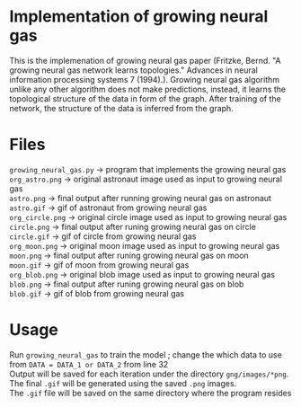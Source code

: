 # Implementation of growing neural gas

This is the implemenation of growing neural gas paper (Fritzke, Bernd. "A growing neural gas network learns topologies." Advances in neural information processing systems 7 (1994).). Growing neural gas algorithm unlike any other algorithm does not make predictions, instead, it learns
the topological structure of the data in form of the graph. After training of the network, the structure
of the data is inferred from the graph.

# Files
`growing_neural_gas.py` -> program that implements the growing neural gas \
`org_astro.png` -> original astronaut image used as input to growing neural gas \
`astro.png` -> final output after running growing neural gas on astronaut\
`astro.gif` -> gif of astronaut from growing neural gas \
`org_circle.png` -> original circle image used as input to growing neural gas \
`circle.png` -> final output after runing growing neural gas on circle \
`circle.gif` -> gif of circle from growing neural gas \
`org_moon.png` -> original moon image used as input to growing neural gas \
`moon.png` -> final output after runing growing neural gas on moon \
`moon.gif` -> gif of moon from growing neural gas \
`org_blob.png` -> original blob image used as input to growing neural gas \
`blob.png` -> final output after runing growing neural gas on blob \
`blob.gif` -> gif of blob from growing neural gas 

# Usage
Run `growing_neural_gas` to train the model ; change the which data to use from `DATA = DATA_1 or DATA_2` from line 32 \
Output will be saved for each iteration under the directory `gng/images/*png`. The final `.gif` will be generated using the saved `.png` images. \
The `.gif` file will be saved on the same directory where the program resides








